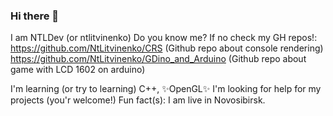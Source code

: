 ### Hi there 👋
I am NTLDev (or ntlitvinenko)
Do you know me?
If no check my GH repos!:
https://github.com/NtLitvinenko/CRS (Github repo about console rendering)
https://github.com/NtLitvinenko/GDino_and_Arduino (Github repo about game with LCD 1602 on arduino)

I'm learning (or try to learning) C++, ✨OpenGL✨
I'm looking for help for my projects (you'r welcome!)
Fun fact(s): I am live in Novosibirsk.

<!--
**NtLitvinenko/ntlitvinenko** is a ✨ _special_ ✨ repository because its `README.md` (this file) appears on your GitHub profile.

Here are some ideas to get you started:

- 🔭 I’m currently working on ...
- 🌱 I’m currently learning ...
- 👯 I’m looking to collaborate on ...
- 🤔 I’m looking for help with ...
- 💬 Ask me about ...
- 📫 How to reach me: ...
- 😄 Pronouns: ...
- ⚡ Fun fact: ...
-->
